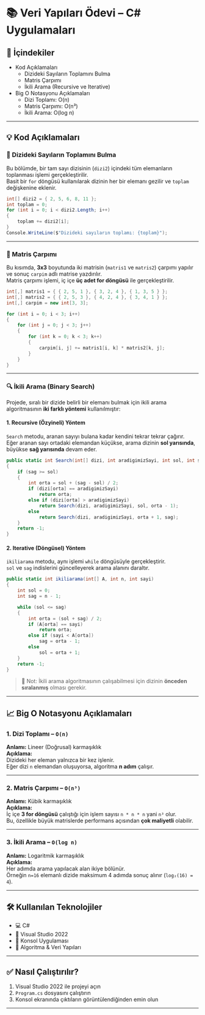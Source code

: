 # 📚 Veri Yapıları Ödevi – C# Uygulamaları

## 📌 İçindekiler

- Kod Açıklamaları
  - Dizideki Sayıların Toplamını Bulma
  - Matris Çarpımı
  - İkili Arama (Recursive ve Iterative)
- Big O Notasyonu Açıklamaları
  - Dizi Toplamı: O(n)
  - Matris Çarpımı: O(n³)
  - İkili Arama: O(log n)

---

## 💡 Kod Açıklamaları

### 🧮 Dizideki Sayıların Toplamını Bulma

Bu bölümde, bir tam sayı dizisinin (`dizi2`) içindeki tüm elemanların toplanması işlemi gerçekleştirilir.  
Basit bir `for` döngüsü kullanılarak dizinin her bir elemanı gezilir ve `toplam` değişkenine eklenir.

```csharp
int[] dizi2 = { 2, 5, 6, 8, 11 };
int toplam = 0;
for (int i = 0; i < dizi2.Length; i++)
{
    toplam += dizi2[i];
}
Console.WriteLine($"Dizideki sayıların toplamı: {toplam}");
```

---

### 🔢 Matris Çarpımı

Bu kısımda, **3x3** boyutunda iki matrisin (`matris1` ve `matris2`) çarpımı yapılır ve sonuç `carpim` adlı matrise yazdırılır.  
Matris çarpımı işlemi, iç içe **üç adet for döngüsü** ile gerçekleştirilir.

```csharp
int[,] matris1 = { { 2, 5, 1 }, { 3, 2, 4 }, { 1, 3, 5 } };
int[,] matris2 = { { 2, 5, 3 }, { 4, 2, 4 }, { 3, 4, 1 } };
int[,] carpim = new int[3, 3];

for (int i = 0; i < 3; i++)
{
    for (int j = 0; j < 3; j++)
    {
        for (int k = 0; k < 3; k++)
        {
            carpim[i, j] += matris1[i, k] * matris2[k, j];
        }
    }
}
```

---

### 🔍 İkili Arama (Binary Search)

Projede, sıralı bir dizide belirli bir elemanı bulmak için ikili arama algoritmasının **iki farklı yöntemi** kullanılmıştır:

#### 1. Recursive (Özyineli) Yöntem

`Search` metodu, aranan sayıyı bulana kadar kendini tekrar tekrar çağırır.  
Eğer aranan sayı ortadaki elemandan küçükse, arama dizinin **sol yarısında**, büyükse **sağ yarısında** devam eder.

```csharp
public static int Search(int[] dizi, int aradigimizSayi, int sol, int sag)
{
    if (sag >= sol)
    {
        int orta = sol + (sag - sol) / 2;
        if (dizi[orta] == aradigimizSayi)
            return orta;
        else if (dizi[orta] > aradigimizSayi)
            return Search(dizi, aradigimizSayi, sol, orta - 1);
        else
            return Search(dizi, aradigimizSayi, orta + 1, sag);
    }
    return -1;
}
```

#### 2. Iterative (Döngüsel) Yöntem

`ikiliarama` metodu, aynı işlemi `while` döngüsüyle gerçekleştirir.  
`sol` ve `sag` indislerini güncelleyerek arama alanını daraltır.

```csharp
public static int ikiliarama(int[] A, int n, int sayi)
{
    int sol = 0;
    int sag = n - 1;

    while (sol <= sag)
    {
        int orta = (sol + sag) / 2;
        if (A[orta] == sayi)
            return orta;
        else if (sayi < A[orta])
            sag = orta - 1;
        else
            sol = orta + 1;
    }
    return -1;
}
```

> 🔔 Not: İkili arama algoritmasının çalışabilmesi için dizinin **önceden sıralanmış** olması gerekir.

---

## 📈 Big O Notasyonu Açıklamaları

### 1. Dizi Toplamı – `O(n)`  
**Anlamı:** Lineer (Doğrusal) karmaşıklık  
**Açıklama:**  
Dizideki her eleman yalnızca bir kez işlenir.  
Eğer dizi `n` elemandan oluşuyorsa, algoritma **n adım** çalışır.

---

### 2. Matris Çarpımı – `O(n³)`  
**Anlamı:** Kübik karmaşıklık  
**Açıklama:**  
İç içe **3 for döngüsü** çalıştığı için işlem sayısı `n * n * n` yani `n³` olur.  
Bu, özellikle büyük matrislerde performans açısından **çok maliyetli** olabilir.

---

### 3. İkili Arama – `O(log n)`  
**Anlamı:** Logaritmik karmaşıklık  
**Açıklama:**  
Her adımda arama yapılacak alan ikiye bölünür.  
Örneğin `n=16` elemanlı dizide maksimum 4 adımda sonuç alınır (`log₂(16) = 4`).

---

## 🛠️ Kullanılan Teknolojiler

- 💻 C#  
- 🧩 Visual Studio 2022  
- 📘 Konsol Uygulaması  
- 🧮 Algoritma & Veri Yapıları

---

## ✅ Nasıl Çalıştırılır?

1. Visual Studio 2022 ile projeyi açın  
2. `Program.cs` dosyasını çalıştırın  
3. Konsol ekranında çıktıların görüntülendiğinden emin olun

---

